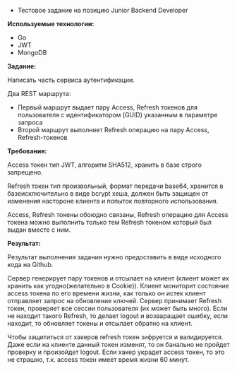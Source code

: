 * Тестовое задание на позицию Junior Backend Developer

**Используемые технологии:**

- Go
- JWT
- MongoDB

**Задание:**

Написать часть сервиса аутентификации.

Два REST маршрута:

- Первый маршрут выдает пару Access, Refresh токенов для пользователя с идентификатором (GUID) указанным в параметре запроса
- Второй маршрут выполняет Refresh операцию на пару Access, Refresh-токенов

**Требования:**

Access токен тип JWT, алгоритм SHA512, хранить в базе строго запрещено.

Refresh токен тип произвольный, формат передачи base64, хранится в базеисключительно в виде bcrypt хеша, должен быть защищен от изменения настороне клиента и попыток повторного использования.

Access, Refresh токены обоюдно связаны, Refresh операцию для Access токена можно выполнить только тем Refresh токеном который был выдан вместе с ним.

**Результат:**

Результат выполнения задания нужно предоставить в виде исходного кода на Github.

Сервер генерирует пару токенов и отсылает на клиент (клиент может их хранить как угодно(желательно в Cookie)).
Клиент мониторит состояние access токена по его времени жизни, как только он истек клиент отправляет запрос на обновление ключей.
Сервер принимает Refresh токен, проверяет все сессии пользователя (их может быть много). Если не находит такого Refresh, то делает logout и возваращает ошибку,
если находит, то обновляет токены и отсылает обратно на клиент.

Чтобы защититься от хакеров refresh токен зифруется и валидируется. Даже если на клиенте данный токен изменят, то он банально не пройдет проверку и произойдет logout.
Если хакер украдет access токен, то это не страшно, т.к. access токен имеет время жизни 60 минут.




